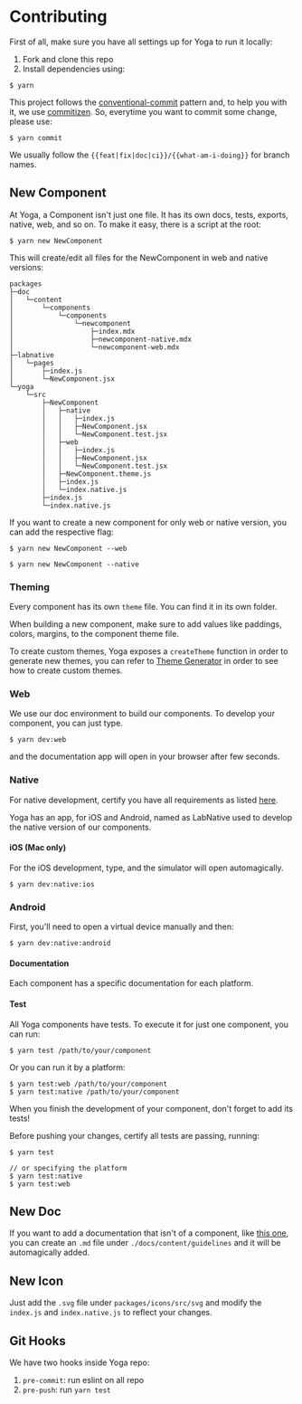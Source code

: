 # Contributing

First of all, make sure you have all settings up for Yoga to run it locally:

1. Fork and clone this repo
2. Install dependencies using:

```
$ yarn
```

This project follows the
[conventional-commit](https://www.conventionalcommits.org/en/v1.0.0/) pattern
and, to help you with it, we use
[commitizen](http://commitizen.github.io/cz-cli/). So, everytime you want to
commit some change, please use:

```
$ yarn commit
```

We usually follow the `{{feat|fix|doc|ci}}/{{what-am-i-doing}}` for branch names.

## New Component

At Yoga, a Component isn't just one file. It has its own docs, tests, exports,
native, web, and so on. To make it easy, there is a script at the root:

```
$ yarn new NewComponent
```

This will create/edit all files for the NewComponent in web and native versions:

```
packages
├─doc
│   └─content
│       └─components
│           └─components
│               └─newcomponent
│                   ├─index.mdx
│                   ├─newcomponent-native.mdx
│                   └─newcomponent-web.mdx
├─labnative
│   └─pages
│       ├─index.js
│       └─NewComponent.jsx
└─yoga
    └─src
        ├─NewComponent
        │   ├─native
        │   │   ├─index.js
        │   │   ├─NewComponent.jsx
        │   │   └─NewComponent.test.jsx
        │   ├─web
        │   │   ├─index.js
        │   │   ├─NewComponent.jsx
        │   │   └─NewComponent.test.jsx
        │   ├─NewComponent.theme.js
        │   ├─index.js
        │   └─index.native.js
        ├─index.js
        └─index.native.js
```

If you want to create a new component for only web or native version, you can add the respective flag:

```
$ yarn new NewComponent --web
```

```
$ yarn new NewComponent --native
```


### Theming

Every component has its own `theme` file. You can find it in its own folder.

When building a new component, make sure to add values like paddings, colors,
margins, to the component theme file.

To create custom themes, Yoga exposes a `createTheme` function in order to generate new themes, you can refer to [Theme Generator](https://gympass.github.io/yoga/components/theming/themeGenerator) in order to see how to create custom themes.

### Web

We use our doc environment to build our components. To develop your component,
you can just type.

```
$ yarn dev:web
```

and the documentation app will open in your browser after few seconds.

### Native

For native development, certify you have all requirements as listed
[here](https://reactnative.dev/docs/environment-setup).

Yoga has an app, for iOS and Android, named as LabNative used to develop the
native version of our components.

#### iOS (Mac only)

For the iOS development, type, and the simulator will open automagically.

```
$ yarn dev:native:ios
```

### Android

First, you'll need to open a virtual device manually and then:

```
$ yarn dev:native:android
```

#### Documentation

Each component has a specific documentation for each platform.

#### Test

All Yoga components have tests. To execute it for just one component, you
can run:

```
$ yarn test /path/to/your/component
```

Or you can run it by a platform:

```
$ yarn test:web /path/to/your/component
$ yarn test:native /path/to/your/component
```

When you finish the development of your component, don't forget to add its
tests!

Before pushing your changes, certify all tests are passing, running:

```
$ yarn test

// or specifying the platform
$ yarn test:native
$ yarn test:web
```

## New Doc

If you want to add a documentation that isn't of a component, like
[this one](https://gympass.github.io/yoga/guidelines/product-content), you can
create an `.md` file under `./docs/content/guidelines` and it will be automagically added.

## New Icon

Just add the `.svg` file under `packages/icons/src/svg` and modify the
`index.js` and `index.native.js` to reflect your changes.

## Git Hooks

We have two hooks inside Yoga repo:

1. `pre-commit`: run eslint on all repo
2. `pre-push`: run `yarn test`
